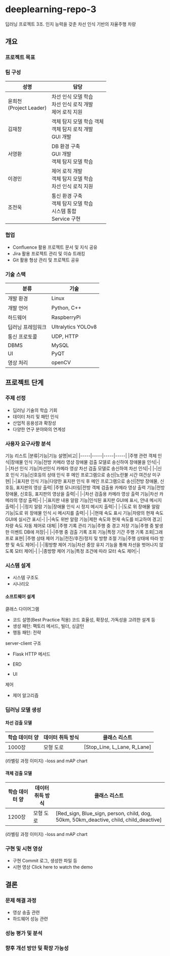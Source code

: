 # deeplearning-repo-3
딥러닝 프로젝트 3조. 인지 능력을 갖춘 차선 인식 기반의 자율주행 차량 

## 개요
### 프로젝트 목표
### 팀 구성
|성명|담당|
|----|-----|
|윤희천 <br> (Project Leader)|차선 인식 모델 학습 <br> 차선 인식 로직 개발 <br> 제어 로직 지원| 
|김재창|객체 탐지 모델 학습 객체 <br> 객체 탐지 로직 개발 <br> GUI 개발|
|서영환|DB 환경 구축 <br> GUI 개발 <br> 객체 탐지 모델 학습| 
|이경민|제어 로직 개발 <br> 객체 탐지 모델 학습 <br> 차선 인식 로직 지원|
|조전욱|통신 환경 구축 <br> 객체 탐지 모델 학습 <br> 시스템 통합 <br> Service 구현|
### 협업
- Confluence 활용 프로젝트 문서 및 지식 공유
- Jira 활용 프로젝트 관리 및 이슈 트래킹
- Git 활용 형상 관리 및 프로젝트 공유
### 기술 스택
|분류|기술|
|-----|-----|
|개발 환경|Linux|
|개발 언어|Python, C++|
|하드웨어|RaspberryPi|
|딥러닝 프레임워크|Ultralytics YOLOv8|
|통신 프로토콜|UDP, HTTP|
|DBMS|MySQL|
|UI|PyQT|
|영상 처리|openCV|
## 프로젝트 단계
### 주제 선정
- 딥러닝 기술의 학습 기회
- 데이터 처리 및 패턴 인식
- 산업적 응용성과 확장성
- 다양한 연구 분야와의 연계성
### 사용자 요구사항 분석
기능 리스트
|분류|기능|기능 설명|비고|
|-----|-----|-----|-----|
|주행 관련 객체 인식|장애물 인식 기능|전방 카메라 영상 장애물 검출 모델로 송신하여 장애물을 인식|-|
|-|차선 인식 기능|차선인식 카메라 영상 차선 검출 모델로 송신하여 차선 인식|-|
|-|신호 인식 기능|신호등의 상태 인식 후 메인 프로그램으로 송신|노란불 시간 여건상 미구현|
|-|표지판 인식 기능|다양한 표지판 인식 후 메인 프로그램으로 송신|전방 장애물, 신호등, 표지판의 영상 출력|
|주행 모니터링|전방 객체 검출용 카메라 영상 출력 기능|전방 장애물, 신호등, 표지판의 영상을 출력|-|
|-|차선 검출용 카메라 영상 출력 기능|차선 카메라의 영상 출력|-|
|-|표지판 내용 알람 기능|인식된 표지판 GUI에 표시, 안내 메시지 출력|-|
|-|정지 알람 기능|장애물 인식 시 정지 메시지 출력|-|
|-|도로 위 장애물 알람 기능|도로 위 장애물 인식 시 메시지를 출력|-|
|-|현재 속도 표시 기능|차량의 현재 속도 GUI에 실시간 표시|-|
|-|속도 위반 알람 기능|제한 속도와 현재 속도를 비교하여 경고|차량 속도 자동 제어로 대체|
|주행 기록 관리 기능|주행 중 경고 저장 기능|주행 중 발생한 이벤트 DB에 저장|-|
|-|주행 중 검출 기록 조회 기능|특정 기간 주행 기록 조회|그래프로 표현|
|주행 상태 제어 기능|전진/후진/정지 및 방향 조절 기능|주행 상태에 따라 방향 및 속도 제어|-|
|-|횡방향 제어 기능|차선 중앙 유지 기능을 통해 차선을 벗어나지 않도록 모터 제어|-|
|-|종방향 제어 기능|특정 조건에 따라 모터 속도 제어|-|

### 시스템 설계
- 시스템 구조도
- 시나리오
  
#### 소프트웨어 설계
 클래스 다이어그램
- 코드 설명(Best Practice 적용)
  코드 효율성, 확장성, 가독성을 고려한 설계 등
- 생성 패턴: 팩토리 메서드, 빌더, 싱글턴
- 행동 패턴: 전략

server-client 구조
- Flask HTTP 메서드

- ERD
- UI

제어
- 제어 알고리즘

### 딥러닝 모델 생성
#### 차선 검출 모델
|학습 데이터 양|데이터 취득 방식|클래스 리스트|
|-----|-----|-----|
|1000장|모형 도로|[Stop_Line, L_Lane, R_Lane]|
(라벨링 과정 이미지)
-loss and mAP chart

#### 객체 검출 모델
|학습 데이터 양|데이터 취득 방식|클래스 리스트|
|-----|-----|-----|
|1200장|모형 도로|[Red_sign, Blue_sign, person, child, dog, 50km, 50km_deactive, child, child_deactive]|
(라벨링 과정 이미지)
-loss and mAP chart

### 구현 및 시현 영상
- 구현
  Commit 로그, 생성한 파일 등
- 시현 영상
Click here to watch the demo

## 결론
### 문제 해결 과정
- 영상 송출 관련
- 하드웨어 성능 관련
### 성능 평가 및 분석
### 향후 개선 방안 및 확장 가능성

